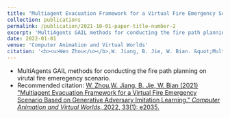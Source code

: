 ```yaml
---
title: "Multiagent Evacuation Framework for a Virtual Fire Emergency Scenario Based on Generative Adversary Imitation Learning"
collection: publications
permalink: /publication/2021-10-01-paper-title-number-2
excerpt: 'MultiAgents GAIL methods for conducting the fire path planning on virutal fire emeregency scenario.'
date: 2022-01-01
venue: 'Computer Animation and Virtual Worlds'
citation: '<b><u>Wen Zhou</u></b>,W. Jiang, B. Jie, W. Bian. &quot;Multiagent Evacuation Framework for a Virtual Fire Emergency Scenario Based on Generative Adversary Imitation Learning.&quot; <i>Computer Animation and Virtual Worlds</i>. 2022, 33(1): e2035.'
---
```

+ MultiAgents GAIL methods for conducting the fire path planning on virutal fire emeregency scenario.
+ Recommended citation: <a href="http://ivr-ahnu.cn/cn/paper/2021b1.pdf"> W. Zhou,W. Jiang, B. Jie, W. Bian (2021) "Multiagent Evacuation Framework for a Virtual Fire Emergency Scenario Based on Generative Adversary Imitation Learning." <i>Computer Animation and Virtual Worlds</i>.,2022, 33(1): e2035. </a>

